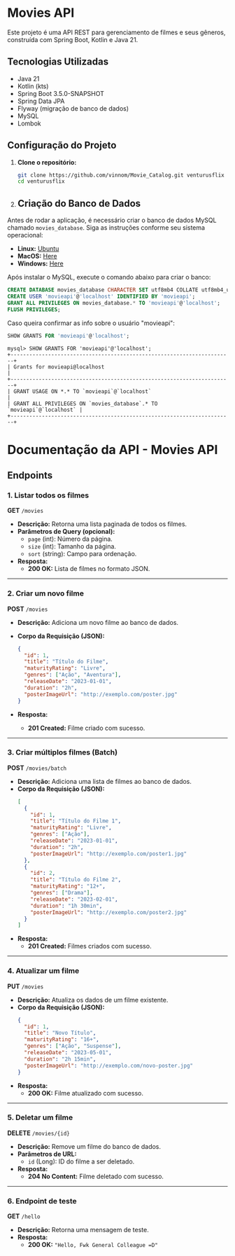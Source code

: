 # Movies API

Este projeto é uma API REST para gerenciamento de filmes e seus gêneros, construída com Spring Boot, Kotlin e Java 21.

## Tecnologias Utilizadas

- Java 21
- Kotlin (kts)
- Spring Boot 3.5.0-SNAPSHOT
- Spring Data JPA
- Flyway (migração de banco de dados)
- MySQL
- Lombok

## Configuração do Projeto

1. **Clone o repositório:**
   ```bash
   git clone https://github.com/vinnom/Movie_Catalog.git venturusflix
   cd venturusflix
   ```
2. ## Criação do Banco de Dados

Antes de rodar a aplicação, é necessário criar o banco de dados MySQL chamado `movies_database`. Siga as instruções
conforme seu sistema operacional:

- **Linux:** [Ubuntu](https://documentation.ubuntu.com/server/how-to/databases/install-mysql/index.html)
- **MacOS:** [Here](https://dev.mysql.com/doc/refman/8.4/en/macos-installation.html)
- **Windows:** [Here](https://dev.mysql.com/doc/refman/8.4/en/windows-installation.html)

Após instalar o MySQL, execute o comando abaixo para criar o banco:

```sql
CREATE DATABASE movies_database CHARACTER SET utf8mb4 COLLATE utf8mb4_unicode_ci;
CREATE USER 'movieapi'@'localhost' IDENTIFIED BY 'movieapi';
GRANT ALL PRIVILEGES ON movies_database.* TO 'movieapi'@'localhost';
FLUSH PRIVILEGES;
```

Caso queira confirmar as info sobre o usuário "movieapi":
```sql
SHOW GRANTS FOR 'movieapi'@'localhost';
```
```plaintext
mysql> SHOW GRANTS FOR 'movieapi'@'localhost';
+-----------------------------------------------------------------------+
| Grants for movieapi@localhost                                         |
+-----------------------------------------------------------------------+
| GRANT USAGE ON *.* TO `movieapi`@`localhost`                          |
| GRANT ALL PRIVILEGES ON `movies_database`.* TO `movieapi`@`localhost` |
+-----------------------------------------------------------------------+
```

# Documentação da API - Movies API

## Endpoints

### **1. Listar todos os filmes**

**GET** `/movies`

- **Descrição:** Retorna uma lista paginada de todos os filmes.
- **Parâmetros de Query (opcional):**
   - `page` (int): Número da página.
   - `size` (int): Tamanho da página.
   - `sort` (string): Campo para ordenação.
- **Resposta:**
   - **200 OK:** Lista de filmes no formato JSON.

---

### **2. Criar um novo filme**

**POST** `/movies`

- **Descrição:** Adiciona um novo filme ao banco de dados.
- **Corpo da Requisição (JSON):**
  ```json
  {
    "id": 1,
    "title": "Título do Filme",
    "maturityRating": "Livre",
    "genres": ["Ação", "Aventura"],
    "releaseDate": "2023-01-01",
    "duration": "2h",
    "posterImageUrl": "http://exemplo.com/poster.jpg"
  }
  ```

- **Resposta:**
   - **201 Created:** Filme criado com sucesso.

---

### **3. Criar múltiplos filmes (Batch)**

**POST** `/movies/batch`

- **Descrição:** Adiciona uma lista de filmes ao banco de dados.
- **Corpo da Requisição (JSON):**
  ```json
  [
    {
      "id": 1,
      "title": "Título do Filme 1",
      "maturityRating": "Livre",
      "genres": ["Ação"],
      "releaseDate": "2023-01-01",
      "duration": "2h",
      "posterImageUrl": "http://exemplo.com/poster1.jpg"
    },
    {
      "id": 2,
      "title": "Título do Filme 2",
      "maturityRating": "12+",
      "genres": ["Drama"],
      "releaseDate": "2023-02-01",
      "duration": "1h 30min",
      "posterImageUrl": "http://exemplo.com/poster2.jpg"
    }
  ]
  ```
- **Resposta:**
   - **201 Created:** Filmes criados com sucesso.

---

### **4. Atualizar um filme**

**PUT** `/movies`

- **Descrição:** Atualiza os dados de um filme existente.
- **Corpo da Requisição (JSON):**
  ```json
  {
    "id": 1,
    "title": "Novo Título",
    "maturityRating": "16+",
    "genres": ["Ação", "Suspense"],
    "releaseDate": "2023-05-01",
    "duration": "2h 15min",
    "posterImageUrl": "http://exemplo.com/novo-poster.jpg"
  }
  ```
- **Resposta:**
   - **200 OK:** Filme atualizado com sucesso.

---

### **5. Deletar um filme**

**DELETE** `/movies/{id}`

- **Descrição:** Remove um filme do banco de dados.
- **Parâmetros de URL:**
   - `id` (Long): ID do filme a ser deletado.
- **Resposta:**
   - **204 No Content:** Filme deletado com sucesso.

---

### **6. Endpoint de teste**

**GET** `/hello`

- **Descrição:** Retorna uma mensagem de teste.
- **Resposta:**
   - **200 OK:** `"Hello, Fwk General Colleague =D"`

